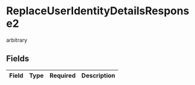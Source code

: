 # ReplaceUserIdentityDetailsResponse2

arbitrary


## Fields

| Field       | Type        | Required    | Description |
| ----------- | ----------- | ----------- | ----------- |